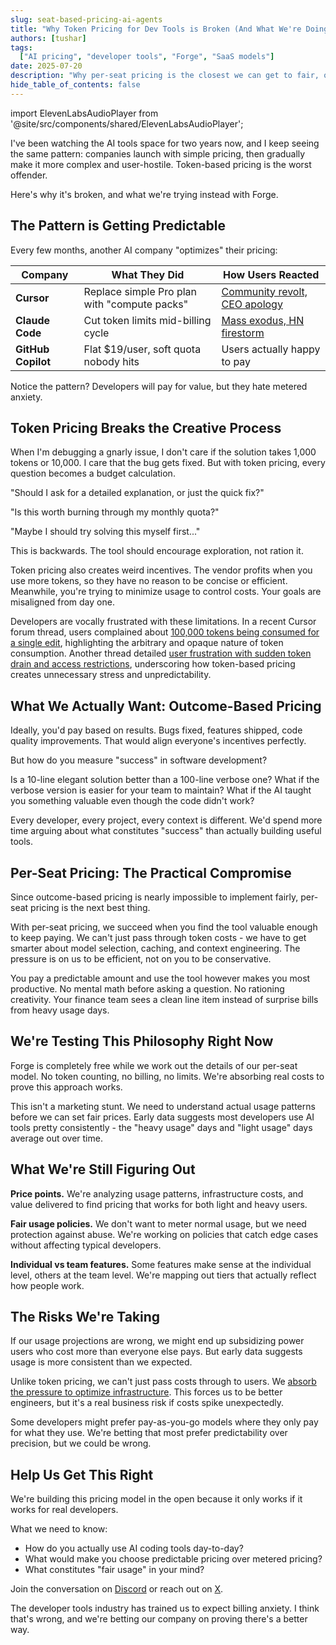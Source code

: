 ```yaml
---
slug: seat-based-pricing-ai-agents
title: "Why Token Pricing for Dev Tools is Broken (And What We're Doing About It)"
authors: [tushar]
tags:
  ["AI pricing", "developer tools", "Forge", "SaaS models"]
date: 2025-07-20
description: "Why per-seat pricing is the closest we can get to fair, outcome-based pricing for developer tools."
hide_table_of_contents: false
---
```


import ElevenLabsAudioPlayer from '@site/src/components/shared/ElevenLabsAudioPlayer';

<ElevenLabsAudioPlayer 
  publicUserId="96e32731df14f1442beaf5041eec1125596de23ef9ff6ef5d151d28a1464da1b"
  projectId="1BZC5A0EIcDSQiNFeZmi" 
/>

I've been watching the AI tools space for two years now, and I keep seeing the same pattern: companies launch with simple pricing, then gradually make it more complex and user-hostile. Token-based pricing is the worst offender.

Here's why it's broken, and what we're trying instead with Forge.

## <!-- truncate -->

## The Pattern is Getting Predictable

Every few months, another AI company "optimizes" their pricing:

| Company            | What They Did                                | How Users Reacted                                                                                                                    |
| ------------------ | -------------------------------------------- | ------------------------------------------------------------------------------------------------------------------------------------ |
| **Cursor**         | Replace simple Pro plan with "compute packs" | [Community revolt, CEO apology](https://cursor.com/blog/june-2025-pricing)                                                           |
| **Claude Code**    | Cut token limits mid-billing cycle           | [Mass exodus, HN firestorm](https://techcruch.com/2025/07/17/anthropic-tightens-usage-limits-for-claude-code-without-telling-users/) |
| **GitHub Copilot** | Flat $19/user, soft quota nobody hits        | Users actually happy to pay                                                                                                          |

Notice the pattern? Developers will pay for value, but they hate metered anxiety.

## Token Pricing Breaks the Creative Process

When I'm debugging a gnarly issue, I don't care if the solution takes 1,000 tokens or 10,000. I care that the bug gets fixed. But with token pricing, every question becomes a budget calculation.

"Should I ask for a detailed explanation, or just the quick fix?"

"Is this worth burning through my monthly quota?"

"Maybe I should try solving this myself first..."

This is backwards. The tool should encourage exploration, not ration it.

Token pricing also creates weird incentives. The vendor profits when you use more tokens, so they have no reason to be concise or efficient. Meanwhile, you're trying to minimize usage to control costs. Your goals are misaligned from day one.

Developers are vocally frustrated with these limitations. In a recent Cursor forum thread, users complained about [100,000 tokens being consumed for a single edit](https://forum.cursor.com/t/why-is-a-simple-edit-eating-100-000-tokens-let-s-talk-about-this/120025), highlighting the arbitrary and opaque nature of token consumption. Another thread detailed [user frustration with sudden token drain and access restrictions](https://forum.cursor.com/t/frustrated-with-cursor-s-sudden-token-drain-and-access-restrictions/118086), underscoring how token-based pricing creates unnecessary stress and unpredictability.

## What We Actually Want: Outcome-Based Pricing

Ideally, you'd pay based on results. Bugs fixed, features shipped, code quality improvements. That would align everyone's incentives perfectly.

But how do you measure "success" in software development?

Is a 10-line elegant solution better than a 100-line verbose one? What if the verbose version is easier for your team to maintain? What if the AI taught you something valuable even though the code didn't work?

Every developer, every project, every context is different. We'd spend more time arguing about what constitutes "success" than actually building useful tools.

## Per-Seat Pricing: The Practical Compromise

Since outcome-based pricing is nearly impossible to implement fairly, per-seat pricing is the next best thing.

With per-seat pricing, we succeed when you find the tool valuable enough to keep paying. We can't just pass through token costs - we have to get smarter about model selection, caching, and context engineering. The pressure is on us to be efficient, not on you to be conservative.

You pay a predictable amount and use the tool however makes you most productive. No mental math before asking a question. No rationing creativity. Your finance team sees a clean line item instead of surprise bills from heavy usage days.

## We're Testing This Philosophy Right Now

Forge is completely free while we work out the details of our per-seat model. No token counting, no billing, no limits. We're absorbing real costs to prove this approach works.

This isn't a marketing stunt. We need to understand actual usage patterns before we can set fair prices. Early data suggests most developers use AI tools pretty consistently - the "heavy usage" days and "light usage" days average out over time.

## What We're Still Figuring Out

**Price points.** We're analyzing usage patterns, infrastructure costs, and value delivered to find pricing that works for both light and heavy users.

**Fair usage policies.** We don't want to meter normal usage, but we need protection against abuse. We're working on policies that catch edge cases without affecting typical developers.

**Individual vs team features.** Some features make sense at the individual level, others at the team level. We're mapping out tiers that actually reflect how people work.

## The Risks We're Taking

If our usage projections are wrong, we might end up subsidizing power users who cost more than everyone else pays. But early data suggests usage is more consistent than we expected.

Unlike token pricing, we can't just pass costs through to users. We [absorb the pressure to optimize infrastructure](/blog/forge-incident-12-july-2025-rca-2/). This forces us to be better engineers, but it's a real business risk if costs spike unexpectedly.

Some developers might prefer pay-as-you-go models where they only pay for what they use. We're betting that most prefer predictability over precision, but we could be wrong.

## Help Us Get This Right

We're building this pricing model in the open because it only works if it works for real developers.

What we need to know:

- How do you actually use AI coding tools day-to-day?
- What would make you choose predictable pricing over metered pricing?
- What constitutes "fair usage" in your mind?

Join the conversation on [Discord](https://discord.gg/kRZBPpkgwq) or reach out on [X](https://x.com/forgecodehq).

The developer tools industry has trained us to expect billing anxiety. I think that's wrong, and we're betting our company on proving there's a better way.
